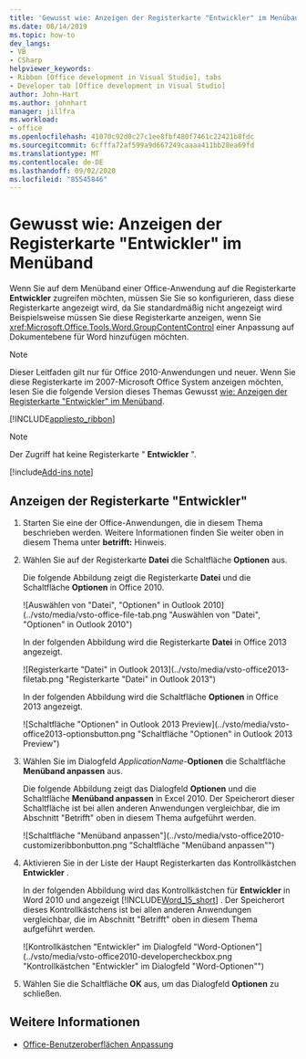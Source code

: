 ```yaml
---
title: 'Gewusst wie: Anzeigen der Registerkarte "Entwickler" im Menüband'
ms.date: 08/14/2019
ms.topic: how-to
dev_langs:
- VB
- CSharp
helpviewer_keywords:
- Ribbon [Office development in Visual Studio], tabs
- Developer tab [Office development in Visual Studio]
author: John-Hart
ms.author: johnhart
manager: jillfra
ms.workload:
- office
ms.openlocfilehash: 41070c92d0c27c1ee8fbf480f7461c22421b8fdc
ms.sourcegitcommit: 6cfffa72af599a9d667249caaaa411bb28ea69fd
ms.translationtype: MT
ms.contentlocale: de-DE
ms.lasthandoff: 09/02/2020
ms.locfileid: "85545846"
---
```

# <a name="how-to-show-the-developer-tab-on-the-ribbon"></a>Gewusst wie: Anzeigen der Registerkarte "Entwickler" im Menüband
  Wenn Sie auf dem Menüband einer Office-Anwendung auf die Registerkarte **Entwickler** zugreifen möchten, müssen Sie Sie so konfigurieren, dass diese Registerkarte angezeigt wird, da Sie standardmäßig nicht angezeigt wird Beispielsweise müssen Sie diese Registerkarte anzeigen, wenn Sie <xref:Microsoft.Office.Tools.Word.GroupContentControl> einer Anpassung auf Dokumentebene für Word hinzufügen möchten.

> [!NOTE]
> Dieser Leitfaden gilt nur für Office 2010-Anwendungen und neuer. Wenn Sie diese Registerkarte im 2007-Microsoft Office System anzeigen möchten, lesen Sie die folgende Version dieses Themas Gewusst [wie: Anzeigen der Registerkarte "Entwickler" im Menüband](https://web.archive.org/web/20140303033431/msdn.microsoft.com/library/bb608625(v=vs.90).aspx
).

 [!INCLUDE[appliesto_ribbon](../vsto/includes/appliesto-ribbon-md.md)]

> [!NOTE]
> Der Zugriff hat keine Registerkarte " **Entwickler** ".

[!include[Add-ins note](includes/addinsnote.md)]

## <a name="to-show-the-developer-tab"></a>Anzeigen der Registerkarte "Entwickler"

1. Starten Sie eine der Office-Anwendungen, die in diesem Thema beschrieben werden. Weitere Informationen finden Sie weiter oben in diesem Thema unter **betrifft:** Hinweis.

2. Wählen Sie auf der Registerkarte **Datei** die Schaltfläche **Optionen** aus.

     Die folgende Abbildung zeigt die Registerkarte **Datei** und die Schaltfläche **Optionen** in Office 2010.

     ![Auswählen von "Datei", "Optionen" in Outlook 2010](../vsto/media/vsto-office-file-tab.png "Auswählen von "Datei", "Optionen" in Outlook 2010")

     In der folgenden Abbildung wird die Registerkarte **Datei** in Office 2013 angezeigt.

     ![Registerkarte "Datei" in Outlook 2013](../vsto/media/vsto-office2013-filetab.png "Registerkarte "Datei" in Outlook 2013")

     In der folgenden Abbildung wird die Schaltfläche **Optionen** in Office 2013 angezeigt.

     ![Schaltfläche "Optionen" in Outlook 2013 Preview](../vsto/media/vsto-office2013-optionsbutton.png "Schaltfläche "Optionen" in Outlook 2013 Preview")

3. Wählen Sie im Dialogfeld _ApplicationName_-**Optionen** die Schaltfläche **Menüband anpassen** aus.

     Die folgende Abbildung zeigt das Dialogfeld **Optionen** und die Schaltfläche **Menüband anpassen** in Excel 2010. Der Speicherort dieser Schaltfläche ist bei allen anderen Anwendungen vergleichbar, die im Abschnitt "Betrifft" oben in diesem Thema aufgeführt werden.

     ![Schaltfläche "Menüband anpassen"](../vsto/media/vsto-office2010-customizeribbonbutton.png "Schaltfläche "Menüband anpassen"")

4. Aktivieren Sie in der Liste der Haupt Registerkarten das Kontrollkästchen **Entwickler** .

     In der folgenden Abbildung wird das Kontrollkästchen für **Entwickler** in Word 2010 und angezeigt [!INCLUDE[Word_15_short](../vsto/includes/word-15-short-md.md)] . Der Speicherort dieses Kontrollkästchens ist bei allen anderen Anwendungen vergleichbar, die im Abschnitt "Betrifft" oben in diesem Thema aufgeführt werden.

     ![Kontrollkästchen "Entwickler" im Dialogfeld "Word-Optionen"](../vsto/media/vsto-office2010-developercheckbox.png "Kontrollkästchen "Entwickler" im Dialogfeld "Word-Optionen"")

5. Wählen Sie die Schaltfläche **OK** aus, um das Dialogfeld **Optionen** zu schließen.

## <a name="see-also"></a>Weitere Informationen
- [Office-Benutzeroberflächen Anpassung](../vsto/office-ui-customization.md)
